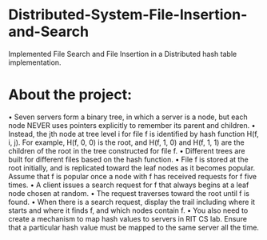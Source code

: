 # Distributed-System-File-Insertion-and-Search
Implemented File Search and File Insertion in a Distributed hash table implementation.

# About the project:
• Seven servers form a binary tree, in which a server is a node, but each node
NEVER uses pointers explicitly to remember its parent and children.
• Instead, the jth node at tree level i for file f is identified by hash function H(f,
i, j). For example, H(f, 0, 0) is the root, and H(f, 1, 0) and H(f, 1, 1) are the
children of the root in the tree constructed for file f.
• Different trees are built for different files based on the hash function.
• File f is stored at the root initially, and is replicated toward the leaf nodes as
it becomes popular. Assume that f is popular once a node with f has received
requests for f five times.
• A client issues a search request for f that always begins at a leaf node chosen
at random.
• The request traverses toward the root until f is found.
• When there is a search request, display the trail including where it starts and
where it finds f, and which nodes contain f.
• You also need to create a mechanism to map hash values to servers in RIT CS lab.
Ensure that a particular hash value must be mapped to the same server all the
time.
